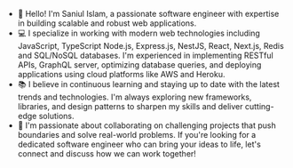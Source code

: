 - 👋 Hello! I'm Saniul Islam, a passionate software engineer with expertise in building scalable and robust web applications.
- 💻 I specialize in working with modern web technologies including JavaScript, TypeScript Node.js, Express.js, NestJS, React, Next.js, Redis and SQL/NoSQL databases. I'm experienced in implementing RESTful APIs, GraphQL server, optimizing database queries, and deploying applications using cloud platforms like AWS and Heroku.
- 📚 I believe in continuous learning and staying up to date with the latest trends and technologies. I'm always exploring new frameworks, libraries, and design patterns to sharpen my skills and deliver cutting-edge solutions.
- 💞️ I'm passionate about collaborating on challenging projects that push boundaries and solve real-world problems. If you're looking for a dedicated software engineer who can bring your ideas to life, let's connect and discuss how we can work together!

<!---
saniul06/saniul06 is a ✨ special ✨ repository because its `README.md` (this file) appears on your GitHub profile.
You can click the Preview link to take a look at your changes.
--->
